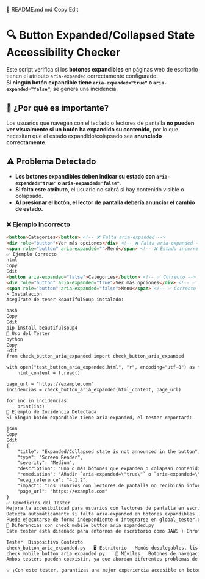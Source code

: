 📌 README.md
md
Copy
Edit
# 🔍 Button Expanded/Collapsed State Accessibility Checker

Este script verifica si los **botones expandibles** en páginas web de escritorio tienen el atributo `aria-expanded` correctamente configurado.  
Si **ningún botón expandible tiene `aria-expanded="true"` o `aria-expanded="false"`**, se genera una incidencia.

## 📌 ¿Por qué es importante?
Los usuarios que navegan con el teclado o lectores de pantalla **no pueden ver visualmente si un botón ha expandido su contenido**, por lo que necesitan que el estado expandido/colapsado sea **anunciado correctamente**.

## ⚠️ Problema Detectado
- **Los botones expandibles deben indicar su estado con `aria-expanded="true"` o `aria-expanded="false"`**.
- **Si falta este atributo**, el usuario no sabrá si hay contenido visible o colapsado.
- **Al presionar el botón, el lector de pantalla debería anunciar el cambio de estado.**

### ❌ **Ejemplo Incorrecto**
```html
<button>Categories</button> <!-- ❌ Falta aria-expanded -->
<div role="button">Ver más opciones</div> <!-- ❌ Falta aria-expanded -->
<span role="button" aria-expanded="">Menú</span> <!-- ❌ Estado incorrecto -->
✅ Ejemplo Correcto
html
Copy
Edit
<button aria-expanded="false">Categories</button> <!-- ✅ Correcto -->
<div role="button" aria-expanded="true">Ver más opciones</div> <!-- ✅ Correcto -->
<span role="button" aria-expanded="false">Menú</span> <!-- ✅ Correcto -->
⚡ Instalación
Asegúrate de tener BeautifulSoup instalado:

bash
Copy
Edit
pip install beautifulsoup4
🚀 Uso del Tester
python
Copy
Edit
from check_button_aria_expanded import check_button_aria_expanded

with open("test_button_aria_expanded.html", "r", encoding="utf-8") as f:
    html_content = f.read()

page_url = "https://example.com"
incidencias = check_button_aria_expanded(html_content, page_url)

for inc in incidencias:
    print(inc)
📄 Ejemplo de Incidencia Detectada
Si ningún botón expandible tiene aria-expanded, el tester reportará:

json
Copy
Edit
{
    "title": "Expanded/Collapsed state is not announced in the button",
    "type": "Screen Reader",
    "severity": "Medium",
    "description": "Uno o más botones que expanden o colapsan contenido no tienen el atributo `aria-expanded`. Esto significa que los usuarios con lectores de pantalla no sabrán si el botón está expandido o colapsado.",
    "remediation": "Añadir `aria-expanded=\"true\"` o `aria-expanded=\"false\"` al botón expandible. Ejemplo: `<button aria-expanded=\"false\">Categories</button>`.",
    "wcag_reference": "4.1.2",
    "impact": "Los usuarios con lectores de pantalla no recibirán información sobre el estado del botón.",
    "page_url": "https://example.com"
}
✅ Beneficios del Tester
Mejora la accesibilidad para usuarios con lectores de pantalla en escritorio.
Detecta automáticamente si falta aria-expanded en botones expandibles.
Puede ejecutarse de forma independiente o integrarse en global_tester.py.
📌 Diferencias con check_mobile_button_aria_expanded.py
Este tester está diseñado para entornos de escritorio como JAWS + Chrome, mientras que check_mobile_button_aria_expanded.py está optimizado para dispositivos móviles con VoiceOver (iOS) y TalkBack (Android).

Tester	Dispositivo	Contexto
check_button_aria_expanded.py	🖥️ Escritorio	Menús desplegables, listas de categorías
check_mobile_button_aria_expanded.py	📱 Móviles	Botones de navegación móvil, menús de ubicación
Ambos testers pueden coexistir, ya que abordan diferentes problemas de accesibilidad.

💡 ¡Con este tester, garantizas una mejor experiencia accesible en botones expandibles en escritorio! 🚀